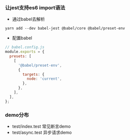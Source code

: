 ### 让jest支持es6 import语法

- 通过babel去解析
```Shell
yarn add --dev babel-jest @babel/core @babel/preset-env
```
- 配置babel
```JavaScript
// babel.config.js
module.exports = {
  presets: [
    [
      '@babel/preset-env',
      {
        targets: {
          node: 'current',
        },
      },
    ],
  ],
};
```

### demo分布
- test/index.test 常见断言demo
- test/async.test 异步请求demo
